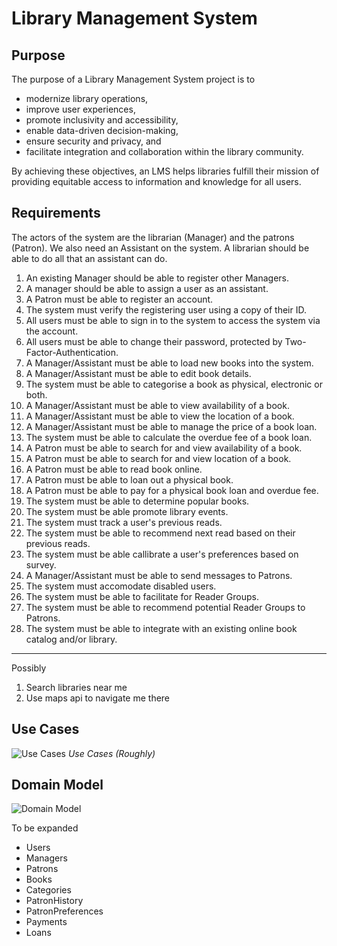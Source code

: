 # Library Management System

## Purpose

The purpose of a Library Management System project is to 
 - modernize library operations, 
 - improve user experiences, 
 - promote inclusivity and accessibility, 
 - enable data-driven decision-making, 
 - ensure security and privacy, and 
 - facilitate integration and collaboration within the library community. 
 
By achieving these objectives, an LMS helps libraries fulfill their mission of providing equitable access to information and knowledge for all users.

## Requirements

The actors of the system are the librarian (Manager) and the patrons (Patron).
We also need an Assistant on the system.
A librarian should be able to do all that an assistant can do.

1. An existing Manager should be able to register other Managers.
1. A manager should be able to assign a user as an assistant.
1. A Patron must be able to register an account.
1. The system must verify the registering user using a copy of their ID.
1. All users must be able to sign in to the system to access the system via the account.
1. All users must be able to change their password, protected by Two-Factor-Authentication.
1. A Manager/Assistant must be able to load new books into the system.
1. A Manager/Assistant must be able to edit book details.
1. The system must be able to categorise a book as physical, electronic or both.
1. A Manager/Assistant must be able to view availability of a book.
1. A Manager/Assistant must be able to view the location of a book.
1. A Manager/Assistant must be able to manage the price of a book loan. 
1. The system must be able to calculate the overdue fee of a book loan.
1. A Patron must be able to search for and view availability of a book.
1. A Patron must be able to search for and view location of a book.
1. A Patron must be able to read book online.
1. A Patron must be able to loan out a physical book.
1. A Patron must be able to pay for a physical book loan and overdue fee.
1. The system must be able to determine popular books.
1. The system must be able promote library events.
1. The system must track a user's previous reads.
1. The system must be able to recommend next read based on their previous reads.
1. The system must be able callibrate a user's preferences based on survey.
1. A Manager/Assistant must be able to send messages to Patrons.
1. The system must accomodate disabled users.
1. The system must be able to facilitate for Reader Groups.
1. The system must be able to recommend potential Reader Groups to Patrons.
1. The system must be able to integrate with an existing online book catalog and/or library.
---  
Possibly 
1. Search libraries near me
2. Use maps api to navigate me there

## Use Cases

![Use Cases](/assets/UCD.svg) *Use Cases (Roughly)*

## Domain Model

![Domain Model](/assets/ERD_aka_Domain_Model.svg)

To be expanded

- Users
- Managers
- Patrons
- Books
- Categories
- PatronHistory
- PatronPreferences
- Payments
- Loans

<!-- Might need enums in the code for the usertype -->